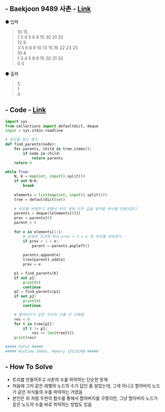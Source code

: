 ## - Baekjoon 9489 사촌 - [Link](https://www.acmicpc.net/problem/9489)
● 입력  
> 10 15  
1 3 4 5 8 9 15 30 31 32  
12 9  
3 5 6 8 9 10 13 15 16 22 23 25  
10 4  
1 3 4 5 8 9 15 30 31 32  
0 0

● 출력
> 5  
1  
0   

## - Code - [Link](https://github.com/imtaesuu/AlgorithmPractice_with_Python/blob/main/Tree/Baekjoon_9489/Baekjoon_9489.py)

```python
import sys
from collections import defaultdict, deque
input = sys.stdin.readline

# 부모를 찾는 함수
def find_parents(node):
    for parents, child in tree.items():
        if node in child:
            return parents
    return 0

while True:
    N, K = map(int, input().split())
    if not N+K:
        break
    
    elements = list(map(int, input().split()))
    tree = defaultdict(set)
    
    # 부모를 바꿔주기 위해서 부모 큐와 이전 값을 넣어줄 변수를 만들어준다
    parents = deque([elements[0]])
    prev = parents[0]
    parent = 0
    
    for e in elements[1:]:
        # 문제의 조건에 따라 prev + 1 < e 면 부모를 바꿔준다
        if prev + 1 < e:
            parent = parents.popleft()
        
        parents.append(e)
        tree[parent].add(e)
        prev = e

    p1 = find_parents(K)
    if not p1:
        print(0)
        continue
    p2 = find_parents(p1)
    if not p2:
        print(0)
        continue

    # 할아버지가 같은 자식의 수를 다 더해줌
    res = 0
    for t in tree[p2]:
        if t != p1:
            res += len(tree[t])
    print(res)

##### PyPy3 #####
##### Runtime 596ms, Memory 135192KB #####
```

## - **How To Solve**
- 트리를 만들어주고 사촌의 수를 파악하는 단순한 문제
- 처음에 그저 같은 레벨의 노드의 수가 답인 줄 알았는데, 그게 아니고 할어버지 노드가 같은 자식들의 수를 파악하는 거였음
- 본인은 위 처럼 두번의 함수를 통해서 할아버지를 구했지만, 그냥 할아버지 노드가 같은 노드의 수를 바로 파악하는 방법도 있음